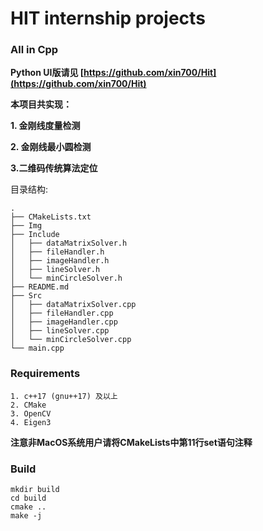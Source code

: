 # HIT internship projects

### All in Cpp

**Python UI版请见 [https://github.com/xin700/Hit](https://github.com/xin700/Hit)**

**本项目共实现：**

**1. 金刚线度量检测**


**2. 金刚线最小圆检测**


**3.二维码传统算法定位**


目录结构:

```
.
├── CMakeLists.txt
├── Img
├── Include
│   ├── dataMatrixSolver.h
│   ├── fileHandler.h
│   ├── imageHandler.h
│   ├── lineSolver.h
│   └── minCircleSolver.h
├── README.md
├── Src
│   ├── dataMatrixSolver.cpp
│   ├── fileHandler.cpp
│   ├── imageHandler.cpp
│   ├── lineSolver.cpp
│   └── minCircleSolver.cpp
└── main.cpp
```

### Requirements

```
1. c++17 (gnu++17) 及以上
2. CMake
3. OpenCV
4. Eigen3
```

**注意非MacOS系统用户请将CMakeLists中第11行set语句注释**

### Build

```shell
mkdir build
cd build
cmake ..
make -j
```
